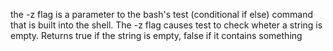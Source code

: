 the -z flag is a parameter to the bash's test (conditional if else) command that is built into the shell.  The -z flag causes test to check wheter a string is empty.  Returns true if the string is empty, false if it contains something